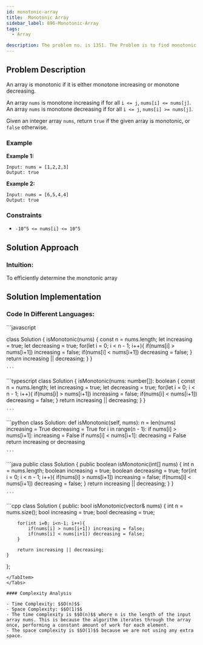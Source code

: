 ```yaml
---
id: monotonic-array
title:  Monotonic Array
sidebar_label: 896-Monotonic-Array
tags:
  - Array

description: The problem no. is 1351. The Problem is to find monotonic array.
---
```


## Problem Description
An array is monotonic if it is either monotone increasing or monotone decreasing.

An array `nums` is monotone increasing if for all `i <= j`, `nums[i] <= nums[j]`. An array `nums` is monotone decreasing if for all `i <= j`, `nums[i] >= nums[j]`.

Given an integer array `nums`, return `true` if the given array is monotonic, or `false` otherwise.


### Example

**Example 1:**


```
Input: nums = [1,2,2,3]
Output: true
```
**Example 2:**
```
Input: nums = [6,5,4,4]
Output: true
```
### Constraints

- `-10^5 <= nums[i] <= 10^5`

## Solution Approach

### Intuition:

To efficiently determine the monotonic array
## Solution Implementation

### Code In Different Languages:

<Tabs>
  <TabItem value="JavaScript" label="JavaScript" default>
  <SolutionAuthor name="@Ishitamukherjee2004"/>
   ```javascript
    
class Solution {
  isMonotonic(nums) {
    const n = nums.length;
    let increasing = true;
    let decreasing = true;
    for(let i = 0; i < n - 1; i++){
      if(nums[i] > nums[i+1]) increasing = false;
      if(nums[i] < nums[i+1]) decreasing = false;
    }
    return increasing || decreasing;
  }
}


    ```

  </TabItem>
  <TabItem value="TypeScript" label="TypeScript">
  <SolutionAuthor name="@Ishitamukherjee2004"/> 
   ```typescript
    class Solution {
  isMonotonic(nums: number[]): boolean {
    const n = nums.length;
    let increasing = true;
    let decreasing = true;
    for(let i = 0; i < n - 1; i++){
      if(nums[i] > nums[i+1]) increasing = false;
      if(nums[i] < nums[i+1]) decreasing = false;
    }
    return increasing || decreasing;
  }
}




    ```

  </TabItem>
  <TabItem value="Python" label="Python"> 
  <SolutionAuthor name="@Ishitamukherjee2004"/>
   ```python
    class Solution:
    def isMonotonic(self, nums):
        n = len(nums)
        increasing = True
        decreasing = True
        for i in range(n - 1):
            if nums[i] > nums[i+1]:
                increasing = False
            if nums[i] < nums[i+1]:
                decreasing = False
        return increasing or decreasing



    ```

  </TabItem>
  <TabItem value="Java" label="Java">
  <SolutionAuthor name="@Ishitamukherjee2004"/>
   ```java
    public class Solution {
    public boolean isMonotonic(int[] nums) {
        int n = nums.length;
        boolean increasing = true;
        boolean decreasing = true;
        for(int i = 0; i < n - 1; i++){
            if(nums[i] > nums[i+1]) increasing = false;
            if(nums[i] < nums[i+1]) decreasing = false;
        }
        return increasing || decreasing;
    }
}



    ```

  </TabItem>
  <TabItem value="C++" label="C++">
  <SolutionAuthor name="@Ishitamukherjee2004"/>
   ```cpp
class Solution {
public:
    bool isMonotonic(vector<int>& nums) {
        int n = nums.size();
        bool increasing = true;
        bool decreasing = true;
        
        for(int i=0; i<n-1; i++){
            if(nums[i] > nums[i+1]) increasing = false;
            if(nums[i] < nums[i+1]) decreasing = false;
        }
        
        return increasing || decreasing;
    }
};

```
</TabItem> 
</Tabs>

#### Complexity Analysis

- Time Complexity: $$O(n)$$
- Space Complexity: $$O(1)$$
- The time complexity is $$O(n)$$ where n is the length of the input array nums. This is because the algorithm iterates through the array once, performing a constant amount of work for each element.
- The space complexity is $$O(1)$$ because we are not using any extra space.